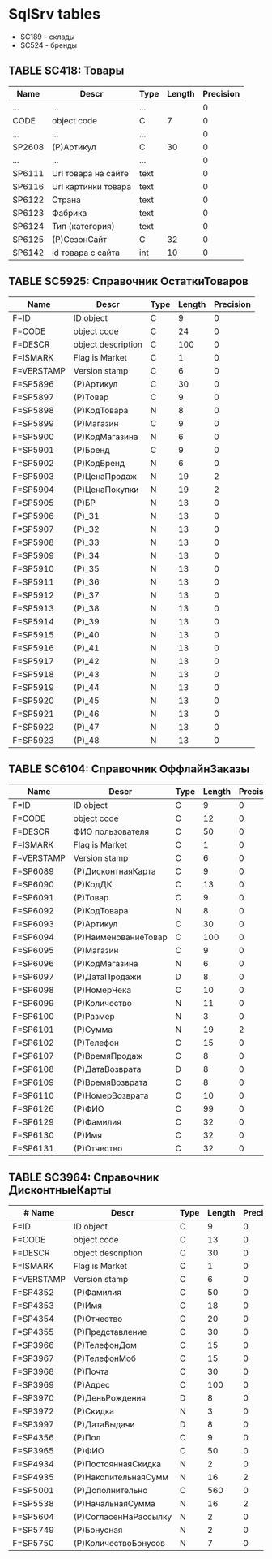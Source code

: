 # SqlSrv tables
- SC189 - склады
- SC524 - бренды

## TABLE SC418: Товары
| Name        | Descr               | Type | Length  | Precision |
| ----------- |-------------------- | ---- | ------- | --------- |
| ...         | ...                 | ...  |         | 0         |
| CODE        | object code         | C    | 7       | 0         |
| ...         | ...                 | ...  |         | 0         |
| SP2608      | (P)Артикул          | C    | 30      | 0         |
| ...         | ...                 | ...  |         | 0         |
| SP6111      | Url товара на сайте | text |         | 0         |
| SP6116      | Url картинки товара | text |         | 0         |
| SP6122      | Страна              | text |         | 0         |
| SP6123      | Фабрика             | text |         | 0         |
| SP6124      | Тип (категория)     | text |         | 0         |
| SP6125      | (P)СезонСайт        | C    | 32      | 0         |
| SP6142      | id товара с сайта   | int  | 10      | 0         |

## TABLE SC5925: Справочник ОстаткиТоваров
| Name        | Descr               | Type | Length  | Precision |
| ----------- |-------------------- | ---- | ------- | --------- |
| F=ID        | ID object           | C    | 9       | 0         |
| F=CODE      | object code         | C    | 24      | 0         |
| F=DESCR     | object description  | C    | 100     | 0         |
| F=ISMARK    | Flag is Market      | C    | 1       | 0         |
| F=VERSTAMP  | Version stamp       | C    | 6       | 0         |
| F=SP5896    | (P)Артикул          | C    | 30      | 0         |
| F=SP5897    | (P)Товар            | C    | 9       | 0         |
| F=SP5898    | (P)КодТовара        | N    | 8       | 0         |
| F=SP5899    | (P)Магазин          | C    | 9       | 0         |
| F=SP5900    | (P)КодМагазина      | N    | 6       | 0         |
| F=SP5901    | (P)Бренд            | C    | 9       | 0         |
| F=SP5902    | (P)КодБренд         | N    | 6       | 0         |
| F=SP5903    | (P)ЦенаПродаж       | N    | 19      | 2         |
| F=SP5904    | (P)ЦенаПокупки      | N    | 19      | 2         |
| F=SP5905    | (P)БР               | N    | 13      | 0         |
| F=SP5906    | (P)_31              | N    | 13      | 0         |
| F=SP5907    | (P)_32              | N    | 13      | 0         |
| F=SP5908    | (P)_33              | N    | 13      | 0         |
| F=SP5909    | (P)_34              | N    | 13      | 0         |
| F=SP5910    | (P)_35              | N    | 13      | 0         |
| F=SP5911    | (P)_36              | N    | 13      | 0         |
| F=SP5912    | (P)_37              | N    | 13      | 0         |
| F=SP5913    | (P)_38              | N    | 13      | 0         |
| F=SP5914    | (P)_39              | N    | 13      | 0         |
| F=SP5915    | (P)_40              | N    | 13      | 0         |
| F=SP5916    | (P)_41              | N    | 13      | 0         |
| F=SP5917    | (P)_42              | N    | 13      | 0         |
| F=SP5918    | (P)_43              | N    | 13      | 0         |
| F=SP5919    | (P)_44              | N    | 13      | 0         |
| F=SP5920    | (P)_45              | N    | 13      | 0         |
| F=SP5921    | (P)_46              | N    | 13      | 0         |
| F=SP5922    | (P)_47              | N    | 13      | 0         |
| F=SP5923    | (P)_48              | N    | 13      | 0         |

## TABLE SC6104: Справочник ОффлайнЗаказы
| Name        | Descr                | Type | Length | Precision |
| ----------- |--------------------- | ---- | ------ | --------- |
| F=ID        | ID object            | C    | 9      | 0         |
| F=CODE      | object code          | C    | 12     | 0         |
| F=DESCR     | ФИО пользователя     | C    | 50     | 0         |
| F=ISMARK    | Flag is Market       | C    | 1      | 0         |
| F=VERSTAMP  | Version stamp        | C    | 6      | 0         |
| F=SP6089    | (P)ДисконтнаяКарта   | C    | 9      | 0         |
| F=SP6090    | (P)КодДК             | C    | 13     | 0         |
| F=SP6091    | (P)Товар             | C    | 9      | 0         |
| F=SP6092    | (P)КодТовара         | N    | 8      | 0         |
| F=SP6093    | (P)Артикул           | C    | 30     | 0         |
| F=SP6094    | (P)НаименованиеТовар | C    | 100    | 0         |
| F=SP6095    | (P)Магазин           | C    | 9      | 0         |
| F=SP6096    | (P)КодМагазина       | N    | 6      | 0         |
| F=SP6097    | (P)ДатаПродажи       | D    | 8      | 0         |
| F=SP6098    | (P)НомерЧека         | C    | 10     | 0         |
| F=SP6099    | (P)Количество        | N    | 11     | 0         |
| F=SP6100    | (P)Размер            | N    | 3      | 0         |
| F=SP6101    | (P)Сумма             | N    | 19     | 2         |
| F=SP6102    | (P)Телефон           | C    | 15     | 0         |
| F=SP6107    | (P)ВремяПродаж       | C    | 8      | 0         |
| F=SP6108    | (P)ДатаВозврата      | D    | 8      | 0         |
| F=SP6109    | (P)ВремяВозврата     | C    | 8      | 0         |
| F=SP6110    | (P)НомерВозврата     | C    | 10     | 0         |
| F=SP6126    | (P)ФИО               | C    | 99     | 0         |
| F=SP6129    | (P)Фамилия           | C    | 32     | 0         |
| F=SP6130    | (P)Имя               | C    | 32     | 0         |
| F=SP6131    | (P)Отчество          | C    | 32     | 0         |


## TABLE SC3964: Справочник ДисконтныеКарты
| # Name      | Descr                | Type | Length | Precision |
| ----------- | -------------------- | ---- | ------ | --------- |
| F=ID        | ID object            | C    | 9      | 0         |
| F=CODE      | object code          | C    | 13     | 0         |
| F=DESCR     | object description   | C    | 30     | 0         |
| F=ISMARK    | Flag is Market       | C    | 1      | 0         |
| F=VERSTAMP  | Version stamp        | C    | 6      | 0         |
| F=SP4352    | (P)Фамилия           | C    | 50     | 0         |
| F=SP4353    | (P)Имя               | C    | 18     | 0         |
| F=SP4354    | (P)Отчество          | C    | 20     | 0         |
| F=SP4355    | (P)Представление     | C    | 30     | 0         |
| F=SP3966    | (P)ТелефонДом        | C    | 15     | 0         |
| F=SP3967    | (P)ТелефонМоб        | C    | 15     | 0         |
| F=SP3968    | (P)Почта             | C    | 30     | 0         |
| F=SP3969    | (P)Адрес             | C    | 100    | 0         |
| F=SP3970    | (P)ДеньРождения      | D    | 8      | 0         |
| F=SP3972    | (P)Скидка            | N    | 3      | 0         |
| F=SP3997    | (P)ДатаВыдачи        | D    | 8      | 0         |
| F=SP4356    | (P)Пол               | C    | 9      | 0         |
| F=SP3965    | (P)ФИО               | C    | 50     | 0         |
| F=SP4934    | (P)ПостояннаяСкидка  | N    | 2      | 0         |
| F=SP4935    | (P)НакопительнаяСумм | N    | 16     | 2         |
| F=SP5001    | (P)Дополнительно     | C    | 560    | 0         |
| F=SP5538    | (P)НачальнаяСумма    | N    | 16     | 2         |
| F=SP5604    | (P)СогласенНаРассылку| N    | 2      | 0         |
| F=SP5749    | (P)Бонусная          | N    | 2      | 0         |
| F=SP5750    | (P)КоличествоБонусов | N    | 7      | 0         |
